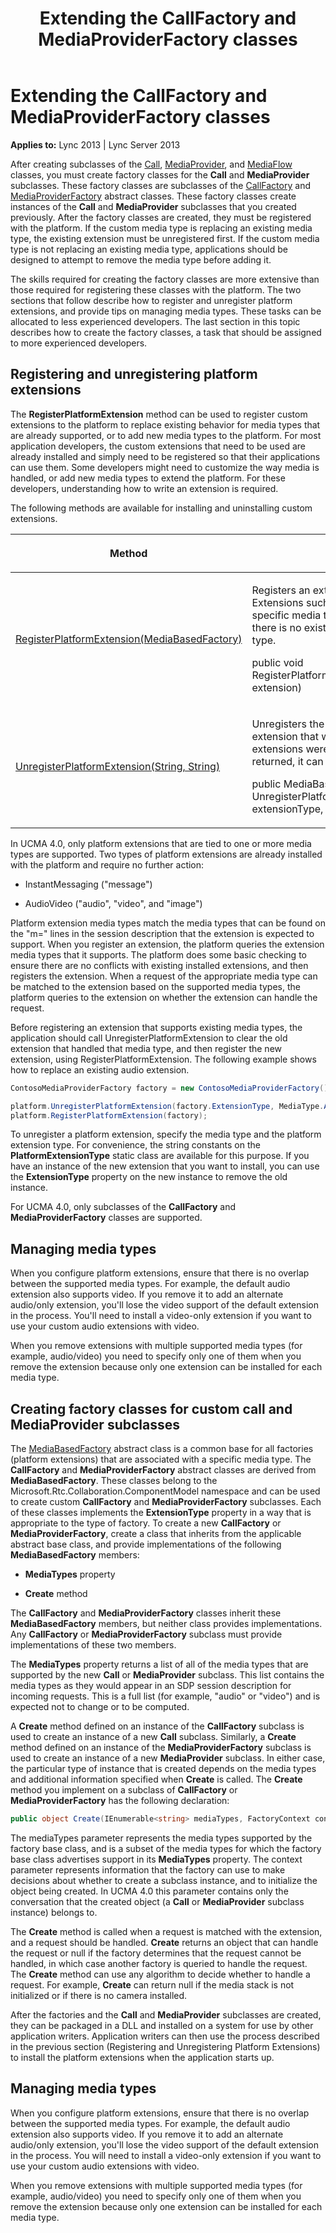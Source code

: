﻿---
title: Extending the CallFactory and MediaProviderFactory classes
TOCTitle: Extending the CallFactory and MediaProviderFactory classes
ms:assetid: 5e604df7-b1ed-4dfe-af25-6577f449af5f
ms:mtpsurl: https://msdn.microsoft.com/library/Dn466109(v=office.15)
ms:contentKeyID: 57103378
ms.date: 07/25/2014
mtps_version: v=office.15
dev_langs:
- csharp
---

# Extending the CallFactory and MediaProviderFactory classes


**Applies to:** Lync 2013 | Lync Server 2013



After creating subclasses of the [Call](https://msdn.microsoft.com/library/hh384235\(v=office.15\)), [MediaProvider](https://msdn.microsoft.com/library/hh383767\(v=office.15\)), and [MediaFlow](https://msdn.microsoft.com/library/hh366262\(v=office.15\)) classes, you must create factory classes for the **Call** and **MediaProvider** subclasses. These factory classes are subclasses of the [CallFactory](https://msdn.microsoft.com/library/hh384820\(v=office.15\)) and [MediaProviderFactory](https://msdn.microsoft.com/library/hh382428\(v=office.15\)) abstract classes. These factory classes create instances of the **Call** and **MediaProvider** subclasses that you created previously. After the factory classes are created, they must be registered with the platform. If the custom media type is replacing an existing media type, the existing extension must be unregistered first. If the custom media type is not replacing an existing media type, applications should be designed to attempt to remove the media type before adding it.

The skills required for creating the factory classes are more extensive than those required for registering these classes with the platform. The two sections that follow describe how to register and unregister platform extensions, and provide tips on managing media types. These tasks can be allocated to less experienced developers. The last section in this topic describes how to create the factory classes, a task that should be assigned to more experienced developers.

## Registering and unregistering platform extensions

The **RegisterPlatformExtension** method can be used to register custom extensions to the platform to replace existing behavior for media types that are already supported, or to add new media types to the platform. For most application developers, the custom extensions that need to be used are already installed and simply need to be registered so that their applications can use them. Some developers might need to customize the way media is handled, or add new media types to extend the platform. For these developers, understanding how to write an extension is required.

The following methods are available for installing and uninstalling custom extensions.

<table>
<colgroup>
<col style="width: 50%" />
<col style="width: 50%" />
</colgroup>
<thead>
<tr class="header">
<th><p>Method</p></th>
<th><p>Description</p></th>
</tr>
</thead>
<tbody>
<tr class="odd">
<td><p><a href="https://msdn.microsoft.com/library/hh366223(v=office.15)">RegisterPlatformExtension(MediaBasedFactory)</a></p></td>
<td><p>Registers an extension with the platform. Extensions such as call factories that support specific media types can be registered only if there is no existing extension for the media type.</p>
<p>public void RegisterPlatformExtension(MediaBasedFactory extension)</p></td>
</tr>
<tr class="even">
<td><p><a href="https://msdn.microsoft.com/library/hh349063(v=office.15)">UnregisterPlatformExtension(String, String)</a></p></td>
<td><p>Unregisters the extension, and returns the extension that was removed, or null if no extensions were installed. If an extension is returned, it can be saved for later installation.</p>
<p>public MediaBasedFactory UnregisterPlatformExtension(string extensionType, string mediaType)</p></td>
</tr>
</tbody>
</table>


In UCMA 4.0, only platform extensions that are tied to one or more media types are supported. Two types of platform extensions are already installed with the platform and require no further action:

  - InstantMessaging ("message")

  - AudioVideo ("audio", "video", and "image")

Platform extension media types match the media types that can be found on the "m=" lines in the session description that the extension is expected to support. When you register an extension, the platform queries the extension media types that it supports. The platform does some basic checking to ensure there are no conflicts with existing installed extensions, and then registers the extension. When a request of the appropriate media type can be matched to the extension based on the supported media types, the platform queries to the extension on whether the extension can handle the request.

Before registering an extension that supports existing media types, the application should call UnregisterPlatformExtension to clear the old extension that handled that media type, and then register the new extension, using RegisterPlatformExtension. The following example shows how to replace an existing audio extension.

```csharp
ContosoMediaProviderFactory factory = new ContosoMediaProviderFactory();

platform.UnregisterPlatformExtension(factory.ExtensionType, MediaType.Audio);
platform.RegisterPlatformExtension(factory);
```

To unregister a platform extension, specify the media type and the platform extension type. For convenience, the string constants on the **PlatformExtensionType** static class are available for this purpose. If you have an instance of the new extension that you want to install, you can use the **ExtensionType** property on the new instance to remove the old instance.

For UCMA 4.0, only subclasses of the **CallFactory** and **MediaProviderFactory** classes are supported.

## Managing media types

When you configure platform extensions, ensure that there is no overlap between the supported media types. For example, the default audio extension also supports video. If you remove it to add an alternate audio/only extension, you'll lose the video support of the default extension in the process. You'll need to install a video-only extension if you want to use your custom audio extensions with video.

When you remove extensions with multiple supported media types (for example, audio/video) you need to specify only one of them when you remove the extension because only one extension can be installed for each media type.

## Creating factory classes for custom call and MediaProvider subclasses

The [MediaBasedFactory](https://msdn.microsoft.com/library/hh383987\(v=office.15\)) abstract class is a common base for all factories (platform extensions) that are associated with a specific media type. The **CallFactory** and **MediaProviderFactory** abstract classes are derived from **MediaBasedFactory**. These classes belong to the Microsoft.Rtc.Collaboration.ComponentModel namespace and can be used to create custom **CallFactory** and **MediaProviderFactory** subclasses. Each of these classes implements the **ExtensionType** property in a way that is appropriate to the type of factory. To create a new **CallFactory** or **MediaProviderFactory**, create a class that inherits from the applicable abstract base class, and provide implementations of the following **MediaBasedFactory** members:

  - **MediaTypes** property

  - **Create** method

The **CallFactory** and **MediaProviderFactory** classes inherit these **MediaBasedFactory** members, but neither class provides implementations. Any **CallFactory** or **MediaProviderFactory** subclass must provide implementations of these two members.

The **MediaTypes** property returns a list of all of the media types that are supported by the new **Call** or **MediaProvider** subclass. This list contains the media types as they would appear in an SDP session description for incoming requests. This is a full list (for example, "audio" or "video") and is expected not to change or to be computed.

A **Create** method defined on an instance of the **CallFactory** subclass is used to create an instance of a new **Call** subclass. Similarly, a **Create** method defined on an instance of the **MediaProviderFactory** subclass is used to create an instance of a new **MediaProvider** subclass. In either case, the particular type of instance that is created depends on the media types and additional information specified when **Create** is called. The **Create** method you implement on a subclass of **CallFactory** or **MediaProviderFactory** has the following declaration:

```csharp
public object Create(IEnumerable<string> mediaTypes, FactoryContext context);
```

The mediaTypes parameter represents the media types supported by the factory base class, and is a subset of the media types for which the factory base class advertises support in its **MediaTypes** property. The context parameter represents information that the factory can use to make decisions about whether to create a subclass instance, and to initialize the object being created. In UCMA 4.0 this parameter contains only the conversation that the created object (a **Call** or **MediaProvider** subclass instance) belongs to.

The **Create** method is called when a request is matched with the extension, and a request should be handled. **Create** returns an object that can handle the request or null if the factory determines that the request cannot be handled, in which case another factory is queried to handle the request. The **Create** method can use any algorithm to decide whether to handle a request. For example, **Create** can return null if the media stack is not initialized or if there is no camera installed.

After the factories and the **Call** and **MediaProvider** subclasses are created, they can be packaged in a DLL and installed on a system for use by other application writers. Application writers can then use the process described in the previous section (Registering and Unregistering Platform Extensions) to install the platform extensions when the application starts up.

## Managing media types

When you configure platform extensions, ensure that there is no overlap between the supported media types. For example, the default audio extension also supports video. If you remove it to add an alternate audio/only extension, you'll lose the video support of the default extension in the process. You will need to install a video-only extension if you want to use your custom audio extensions with video.

When you remove extensions with multiple supported media types (for example, audio/video) you need to specify only one of them when you remove the extension because only one extension can be installed for each media type.

